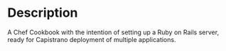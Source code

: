 Description
===========
A Chef Cookbook with the intention of setting up a Ruby on Rails server, ready for Capistrano deployment
of multiple applications.
